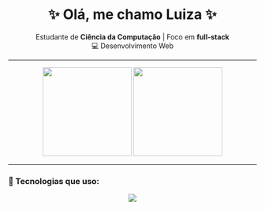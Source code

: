 <h1 align="center">✨ Olá, me chamo Luiza ✨</h1>

<p align="center">
  Estudante de <b>Ciência da Computação</b> | Foco em <b>full-stack</b><br/>
  💻 Desenvolvimento Web 
</p>

---

<div align="center">
  <img src="https://github-readme-stats.vercel.app/api?username=USERNAME_CORRETO&show_icons=true&theme=catppuccin_mocha" height="180em" />
  <img src="https://github-readme-stats.vercel.app/api/top-langs?username=USERNAME_CORRETO&layout=compact&langs_count=8&card_width=320&theme=catppuccin_mocha" height="180em" />
</div>


---

### 🚀 Tecnologias que uso:
<div align="center">
  <img src="https://skillicons.dev/icons?i=html,css,python,java,mysql,postgres,git,github" />
</div>

